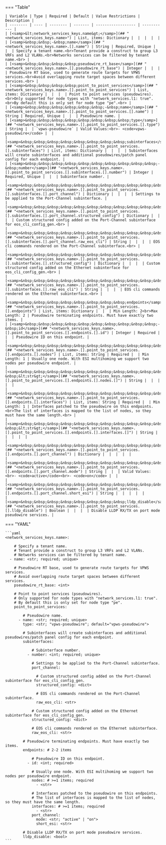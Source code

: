 <!--
  ~ Copyright (c) 2025 Arista Networks, Inc.
  ~ Use of this source code is governed by the Apache License 2.0
  ~ that can be found in the LICENSE file.
  -->
=== "Table"

    | Variable | Type | Required | Default | Value Restrictions | Description |
    | -------- | ---- | -------- | ------- | ------------------ | ----------- |
    | [<samp>&lt;network_services_keys.name&gt;</samp>](## "<network_services_keys.name>") | List, items: Dictionary |  |  |  |  |
    | [<samp>&nbsp;&nbsp;-&nbsp;name</samp>](## "<network_services_keys.name>.[].name") | String | Required, Unique |  |  | Specify a tenant name.<br>Tenant provide a construct to group L3 VRFs and L2 VLANs.<br>Networks services can be filtered by tenant name.<br> |
    | [<samp>&nbsp;&nbsp;&nbsp;&nbsp;pseudowire_rt_base</samp>](## "<network_services_keys.name>.[].pseudowire_rt_base") | Integer |  |  |  | Pseudowire RT base, used to generate route targets for VPWS services.<br>Avoid overlapping route target spaces between different services.<br> |
    | [<samp>&nbsp;&nbsp;&nbsp;&nbsp;point_to_point_services</samp>](## "<network_services_keys.name>.[].point_to_point_services") | List, items: Dictionary |  |  |  | Point to point services (pseudowires).<br>Only supported for node types with "network_services.l1: true".<br>By default this is only set for node type "pe".<br> |
    | [<samp>&nbsp;&nbsp;&nbsp;&nbsp;&nbsp;&nbsp;-&nbsp;name</samp>](## "<network_services_keys.name>.[].point_to_point_services.[].name") | String | Required, Unique |  |  | Pseudowire name. |
    | [<samp>&nbsp;&nbsp;&nbsp;&nbsp;&nbsp;&nbsp;&nbsp;&nbsp;type</samp>](## "<network_services_keys.name>.[].point_to_point_services.[].type") | String |  | `vpws-pseudowire` | Valid Values:<br>- <code>vpws-pseudowire</code> |  |
    | [<samp>&nbsp;&nbsp;&nbsp;&nbsp;&nbsp;&nbsp;&nbsp;&nbsp;subinterfaces</samp>](## "<network_services_keys.name>.[].point_to_point_services.[].subinterfaces") | List, items: Dictionary |  |  |  | Subinterfaces will create subinterfaces and additional pseudowires/patch panel config for each endpoint. |
    | [<samp>&nbsp;&nbsp;&nbsp;&nbsp;&nbsp;&nbsp;&nbsp;&nbsp;&nbsp;&nbsp;-&nbsp;number</samp>](## "<network_services_keys.name>.[].point_to_point_services.[].subinterfaces.[].number") | Integer | Required, Unique |  |  | Subinterface number. |
    | [<samp>&nbsp;&nbsp;&nbsp;&nbsp;&nbsp;&nbsp;&nbsp;&nbsp;&nbsp;&nbsp;&nbsp;&nbsp;port_channel</samp>](## "<network_services_keys.name>.[].point_to_point_services.[].subinterfaces.[].port_channel") | Dictionary |  |  |  | Settings to be applied to the Port-Channel subinterface. |
    | [<samp>&nbsp;&nbsp;&nbsp;&nbsp;&nbsp;&nbsp;&nbsp;&nbsp;&nbsp;&nbsp;&nbsp;&nbsp;&nbsp;&nbsp;structured_config</samp>](## "<network_services_keys.name>.[].point_to_point_services.[].subinterfaces.[].port_channel.structured_config") | Dictionary |  |  |  | Custom structured config added on the Port-Channel subinterface for eos_cli_config_gen.<br> |
    | [<samp>&nbsp;&nbsp;&nbsp;&nbsp;&nbsp;&nbsp;&nbsp;&nbsp;&nbsp;&nbsp;&nbsp;&nbsp;&nbsp;&nbsp;raw_eos_cli</samp>](## "<network_services_keys.name>.[].point_to_point_services.[].subinterfaces.[].port_channel.raw_eos_cli") | String |  |  |  | EOS cli commands rendered on the Port-Channel subinterface.<br> |
    | [<samp>&nbsp;&nbsp;&nbsp;&nbsp;&nbsp;&nbsp;&nbsp;&nbsp;&nbsp;&nbsp;&nbsp;&nbsp;structured_config</samp>](## "<network_services_keys.name>.[].point_to_point_services.[].subinterfaces.[].structured_config") | Dictionary |  |  |  | Custom structured config added on the Ethernet subinterface for eos_cli_config_gen.<br> |
    | [<samp>&nbsp;&nbsp;&nbsp;&nbsp;&nbsp;&nbsp;&nbsp;&nbsp;&nbsp;&nbsp;&nbsp;&nbsp;raw_eos_cli</samp>](## "<network_services_keys.name>.[].point_to_point_services.[].subinterfaces.[].raw_eos_cli") | String |  |  |  | EOS cli commands rendered on the Ethernet subinterface.<br> |
    | [<samp>&nbsp;&nbsp;&nbsp;&nbsp;&nbsp;&nbsp;&nbsp;&nbsp;endpoints</samp>](## "<network_services_keys.name>.[].point_to_point_services.[].endpoints") | List, items: Dictionary |  |  | Min Length: 2<br>Max Length: 2 | Pseudowire terminating endpoints. Must have exactly two items. |
    | [<samp>&nbsp;&nbsp;&nbsp;&nbsp;&nbsp;&nbsp;&nbsp;&nbsp;&nbsp;&nbsp;-&nbsp;id</samp>](## "<network_services_keys.name>.[].point_to_point_services.[].endpoints.[].id") | Integer | Required |  |  | Pseudowire ID on this endpoint. |
    | [<samp>&nbsp;&nbsp;&nbsp;&nbsp;&nbsp;&nbsp;&nbsp;&nbsp;&nbsp;&nbsp;&nbsp;&nbsp;nodes</samp>](## "<network_services_keys.name>.[].point_to_point_services.[].endpoints.[].nodes") | List, items: String | Required |  | Min Length: 1 | Usually one node. With ESI multihoming we support two nodes per pseudowire endpoint. |
    | [<samp>&nbsp;&nbsp;&nbsp;&nbsp;&nbsp;&nbsp;&nbsp;&nbsp;&nbsp;&nbsp;&nbsp;&nbsp;&nbsp;&nbsp;-&nbsp;&lt;str&gt;</samp>](## "<network_services_keys.name>.[].point_to_point_services.[].endpoints.[].nodes.[]") | String |  |  |  |  |
    | [<samp>&nbsp;&nbsp;&nbsp;&nbsp;&nbsp;&nbsp;&nbsp;&nbsp;&nbsp;&nbsp;&nbsp;&nbsp;interfaces</samp>](## "<network_services_keys.name>.[].point_to_point_services.[].endpoints.[].interfaces") | List, items: String | Required |  | Min Length: 1 | Interfaces patched to the pseudowire on this endpoints.<br>The list of interfaces is mapped to the list of nodes, so they must have the same length.<br> |
    | [<samp>&nbsp;&nbsp;&nbsp;&nbsp;&nbsp;&nbsp;&nbsp;&nbsp;&nbsp;&nbsp;&nbsp;&nbsp;&nbsp;&nbsp;-&nbsp;&lt;str&gt;</samp>](## "<network_services_keys.name>.[].point_to_point_services.[].endpoints.[].interfaces.[]") | String |  |  |  |  |
    | [<samp>&nbsp;&nbsp;&nbsp;&nbsp;&nbsp;&nbsp;&nbsp;&nbsp;&nbsp;&nbsp;&nbsp;&nbsp;port_channel</samp>](## "<network_services_keys.name>.[].point_to_point_services.[].endpoints.[].port_channel") | Dictionary |  |  |  |  |
    | [<samp>&nbsp;&nbsp;&nbsp;&nbsp;&nbsp;&nbsp;&nbsp;&nbsp;&nbsp;&nbsp;&nbsp;&nbsp;&nbsp;&nbsp;mode</samp>](## "<network_services_keys.name>.[].point_to_point_services.[].endpoints.[].port_channel.mode") | String |  |  | Valid Values:<br>- <code>active</code><br>- <code>on</code> |  |
    | [<samp>&nbsp;&nbsp;&nbsp;&nbsp;&nbsp;&nbsp;&nbsp;&nbsp;&nbsp;&nbsp;&nbsp;&nbsp;&nbsp;&nbsp;short_esi</samp>](## "<network_services_keys.name>.[].point_to_point_services.[].endpoints.[].port_channel.short_esi") | String |  |  |  |  |
    | [<samp>&nbsp;&nbsp;&nbsp;&nbsp;&nbsp;&nbsp;&nbsp;&nbsp;lldp_disable</samp>](## "<network_services_keys.name>.[].point_to_point_services.[].lldp_disable") | Boolean |  |  |  | Disable LLDP RX/TX on port mode pseudowire services. |

=== "YAML"

    ```yaml
    <network_services_keys.name>:

        # Specify a tenant name.
        # Tenant provide a construct to group L3 VRFs and L2 VLANs.
        # Networks services can be filtered by tenant name.
      - name: <str; required; unique>

        # Pseudowire RT base, used to generate route targets for VPWS services.
        # Avoid overlapping route target spaces between different services.
        pseudowire_rt_base: <int>

        # Point to point services (pseudowires).
        # Only supported for node types with "network_services.l1: true".
        # By default this is only set for node type "pe".
        point_to_point_services:

            # Pseudowire name.
          - name: <str; required; unique>
            type: <str; "vpws-pseudowire"; default="vpws-pseudowire">

            # Subinterfaces will create subinterfaces and additional pseudowires/patch panel config for each endpoint.
            subinterfaces:

                # Subinterface number.
              - number: <int; required; unique>

                # Settings to be applied to the Port-Channel subinterface.
                port_channel:

                  # Custom structured config added on the Port-Channel subinterface for eos_cli_config_gen.
                  structured_config: <dict>

                  # EOS cli commands rendered on the Port-Channel subinterface.
                  raw_eos_cli: <str>

                # Custom structured config added on the Ethernet subinterface for eos_cli_config_gen.
                structured_config: <dict>

                # EOS cli commands rendered on the Ethernet subinterface.
                raw_eos_cli: <str>

            # Pseudowire terminating endpoints. Must have exactly two items.
            endpoints: # 2-2 items

                # Pseudowire ID on this endpoint.
              - id: <int; required>

                # Usually one node. With ESI multihoming we support two nodes per pseudowire endpoint.
                nodes: # >=1 items; required
                  - <str>

                # Interfaces patched to the pseudowire on this endpoints.
                # The list of interfaces is mapped to the list of nodes, so they must have the same length.
                interfaces: # >=1 items; required
                  - <str>
                port_channel:
                  mode: <str; "active" | "on">
                  short_esi: <str>

            # Disable LLDP RX/TX on port mode pseudowire services.
            lldp_disable: <bool>
    ```
